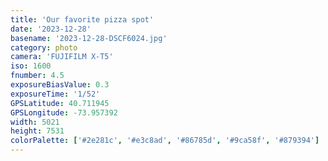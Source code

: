 ```yaml
---
title: 'Our favorite pizza spot'
date: '2023-12-28'
basename: '2023-12-28-DSCF6024.jpg'
category: photo
camera: 'FUJIFILM X-T5'
iso: 1600
fnumber: 4.5
exposureBiasValue: 0.3
exposureTime: '1/52'
GPSLatitude: 40.711945
GPSLongitude: -73.957392
width: 5021
height: 7531
colorPalette: ['#2e281c', '#e3c8ad', '#86785d', '#9ca58f', '#879394']
---
```

